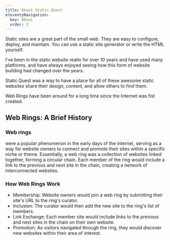 ```yaml
---
title: About Static.Quest
eleventyNavigation:
  key: About
  order: 3
---
```


Static sites are a great part of the small web. They are easy to configure, deploy, and maintain. You can use a static site generator or write the HTML yourself.

I've been in the static website realm for over 10 years and have used many platforms, and have always enjoyed seeing how this form of website building had changed over the years.

Static.Quest was a way to have a place for all of these awesome static websites share their design, content, and allow others to find them.

Web Rings have been around for a long time since the Internet was fist created.

## Web Rings: A Brief History

### Web rings

were a popular phenomenon in the early days of the internet, serving as a way for website owners to connect and promote their sites within a specific niche or theme. Essentially, a web ring was a collection of websites linked together, forming a circular chain. Each member of the ring would include a link to the previous and next site in the chain, creating a network of interconnected websites.

### How Web Rings Work

- Membership: Website owners would join a web ring by submitting their site's URL to the ring's curator.
- Inclusion: The curator would then add the new site to the ring's list of members.
- Link Exchange: Each member site would include links to the previous and next sites in the chain on their own website.
- Promotion: As visitors navigated through the ring, they would discover new websites within their area of interest.
